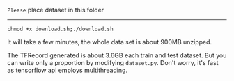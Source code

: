 ```Please``` place dataset in this folder

---

```chmod +x download.sh;./download.sh```

It will take a few minutes, the whole data set is about 900MB unzipped.

The TFRecord generated is about 3.6GB each train and test dataset. But you can write only a proportion by modifying        ```dataset.py```. Don't worry, it's fast as tensorflow api employs multithreading.
